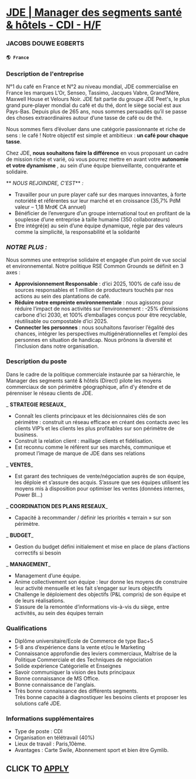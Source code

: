 # [JDE | Manager des segments santé & hôtels - CDI - H/F](https://www.remotewlb.com/apply/jde-manager-des-segments-sante-hotels-cdi-h-f)  
### JACOBS DOUWE EGBERTS  
#### `🌎 France`  

### Description de l'entreprise

N°1 du café en France et N°2 au niveau mondial, JDE commercialise en France les marques L’Or, Senseo, Tassimo, Jacques Vabre, Grand’Mère, Maxwell House et Velours Noir. JDE fait partie du groupe JDE Peet's, le plus grand pure-player mondial du café et du thé, dont le siège social est aux Pays-Bas. Depuis plus de 265 ans, nous sommes persuadés qu’il se passe des choses extraordinaires autour d’une tasse de café ou de thé.

Nous sommes fiers d’évoluer dans une catégorie passionnante et riche de sens : le café ! Notre objectif est simple et ambitieux : **un café pour chaque tasse**.

Chez JDE, **nous souhaitons faire la différence** en vous proposant un cadre de mission riche et varié, où vous pourrez mettre en avant votre **autonomie et votre dynamisme** , au sein d’une équipe bienveillante, conquérante et solidaire.

 ** _NOUS REJOINDRE, C’EST_** _:_

  * Travailler pour un pure player café sur des marques innovantes, à forte notoriété et référentes sur leur marché et en croissance (35,7% PdM valeur – 1,18 Mrd€ CA annuel)
  * Bénéficier de l’envergure d’un groupe international tout en profitant de la souplesse d’une entreprise à taille humaine (350 collaborateurs)
  * Être intégré(e) au sein d’une équipe dynamique, régie par des valeurs comme la simplicité, la responsabilité et la solidarité

###  _NOTRE PLUS :_

Nous sommes une entreprise solidaire et engagée d’un point de vue social et environnemental. Notre politique RSE Common Grounds se définit en 3 axes :

  *  **Approvisionnement Responsable** : d’ici 2025, 100% de café issu de sources responsables et 1 million de producteurs touchés par nos actions au sein des plantations de café. 
  * **Réduire notre empreinte environnementale** : nous agissons pour réduire l’impact de nos activités sur l’environnement : -25% d’émissions carbone d’ici 2030, et 100% d’emballages conçus pour être recyclable, réutilisable ou compostable d’ici 2025.
  *  **Connecter les personnes** : nous souhaitons favoriser l’égalité des chances, intégrer les perspectives multigénérationnelles et l’emploi des personnes en situation de handicap. Nous prônons la diversité et l’inclusion dans notre organisation.

### Description du poste

Dans le cadre de la politique commerciale instaurée par sa hiérarchie, le Manager des segments santé & hôtels (Direct) pilote les moyens commerciaux de son périmètre géographique, afin d’y étendre et de pérenniser le réseau clients de JDE.

 _ **STRATEGIE RESEAUX**_

  * Connaît les clients principaux et les décisionnaires clés de son périmètre : construit un réseau efficace en créant des contacts avec les clients VIP’s et les clients les plus profitables sur son périmètre de business.
  * Construit la relation client : maillage clients et fidélisation.
  * Est reconnu comme le référent sur ses marchés, communique et promeut l’image de marque de JDE dans ses relations

 _ **VENTES**_

  * Est garant des techniques de vente/négociation auprès de son équipe, les déploie et s’assure des acquis. S’assure que ses équipes utilisent les moyens mis à disposition pour optimiser les ventes (données internes, Power BI…)

 _ **COORDINATION DES PLANS RESEAUX**_

  * Capacité à recommander / définir les priorités « terrain » sur son périmètre.

 _ **BUDGET**_

  * Gestion du budget défini initialement et mise en place de plans d’actions correctifs si besoin

 _ **MANAGEMENT**_

  * Management d’une équipe.
  * Anime collectivement son équipe : leur donne les moyens de construire leur activité mensuelle et les fait s’engager sur leurs objectifs
  * Challenge le déploiement des objectifs (P&L compris) de son équipe et de leurs réalisations.
  * S’assure de la remontée d’informations vis-à-vis du siège, entre activités, au sein des équipes terrain

### Qualifications

  * Diplôme universitaire/Ecole de Commerce de type Bac+5
  * 5-8 ans d’expérience dans la vente et/ou le Marketing
  * Connaissance approfondie des leviers commerciaux, Maîtrise de la Politique Commerciale et des Techniques de négociation
  * Solide expérience Catégorielle et Enseignes
  * Savoir communiquer la vision des buts principaux
  * Bonne connaissance de MS Office.
  * Bonne connaissance de l'anglais.
  * Très bonne connaissance des différents segments.  
Très bonne capacité à diagnostiquer les besoins clients et proposer les solutions café JDE.

### Informations supplémentaires

  * Type de poste : CDI
  * Organisation en télétravail (40%) 
  * Lieux de travail : Paris,10ème. 
  * Avantages : Carte Swile, Abonnement sport et bien être Gymlib. 

  
## CLICK TO [APPLY](https://www.remotewlb.com/apply/jde-manager-des-segments-sante-hotels-cdi-h-f)

